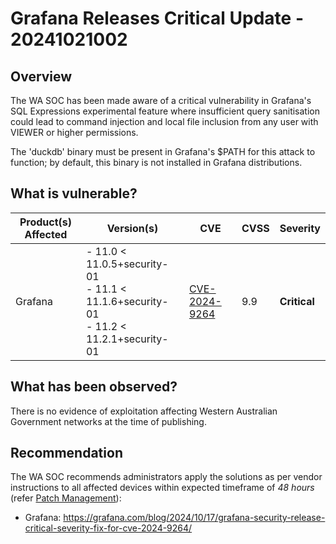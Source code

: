 # Grafana Releases Critical Update - 20241021002

## Overview

The WA SOC has been made aware of a critical vulnerability in Grafana's SQL Expressions experimental feature where insufficient query sanitisation could lead to command injection and local file inclusion from any user with VIEWER or higher permissions.

The 'duckdb' binary must be present in Grafana's $PATH for this attack to function; by default, this binary is not installed in Grafana distributions.

## What is vulnerable?

| Product(s) Affected | Version(s)                                                                                    | CVE                                                             | CVSS | Severity     |
| ------------------- | --------------------------------------------------------------------------------------------- | --------------------------------------------------------------- | ---- | ------------ |
| Grafana             | - 11.0 < 11.0.5+security-01 <br> - 11.1 < 11.1.6+security-01 <br> - 11.2 < 11.2.1+security-01 | [CVE-2024-9264](https://nvd.nist.gov/vuln/detail/CVE-2024-9264) | 9.9  | **Critical** |

## What has been observed?

There is no evidence of exploitation affecting Western Australian Government networks at the time of publishing.

## Recommendation

The WA SOC recommends administrators apply the solutions as per vendor instructions to all affected devices within expected timeframe of *48 hours* (refer [Patch Management](../guidelines/patch-management.md)):

- Grafana: <https://grafana.com/blog/2024/10/17/grafana-security-release-critical-severity-fix-for-cve-2024-9264/>
